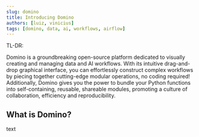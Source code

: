 ```yaml
---
slug: domino
title: Introducing Domino
authors: [luiz, vinicius]
tags: [domino, data, ai, workflows, airflow]
---
```


TL-DR:

Domino is a groundbreaking open-source platform dedicated to visually creating and managing data and AI workflows. With its intuitive drag-and-drop graphical interface, you can effortlessly construct complex workflows by piecing together cutting-edge modular operations, no coding required! Additionally, Domino gives you the power to bundle your Python functions into self-containing, reusable, shareable modules, promoting a culture of collaboration, efficiency and reproducibility.

## What is Domino?

text